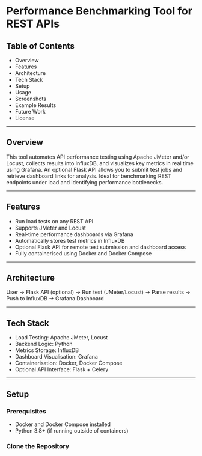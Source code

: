 # Performance Benchmarking Tool for REST APIs
## Table of Contents
- Overview
- Features
- Architecture
- Tech Stack
- Setup
- Usage
- Screenshots
- Example Results
- Future Work
- License

---

## Overview

This tool automates API performance testing using Apache JMeter and/or Locust, collects results into InfluxDB, and visualizes key metrics in real time using Grafana. An optional Flask API allows you to submit test jobs and retrieve dashboard links for analysis. Ideal for benchmarking REST endpoints under load and identifying performance bottlenecks.

---

## Features

- Run load tests on any REST API
- Supports JMeter and Locust
- Real-time performance dashboards via Grafana
- Automatically stores test metrics in InfluxDB
- Optional Flask API for remote test submission and dashboard access
- Fully containerised using Docker and Docker Compose

---

## Architecture

User → Flask API (optional) → Run test (JMeter/Locust) → Parse results → Push to InfluxDB → Grafana Dashboard

---

## Tech Stack

- Load Testing: Apache JMeter, Locust
- Backend Logic: Python
- Metrics Storage: InfluxDB
- Dashboard Visualisation: Grafana
- Containerisation: Docker, Docker Compose
- Optional API Interface: Flask + Celery

---

## Setup

### Prerequisites

- Docker and Docker Compose installed
- Python 3.8+ (if running outside of containers)

### Clone the Repository

